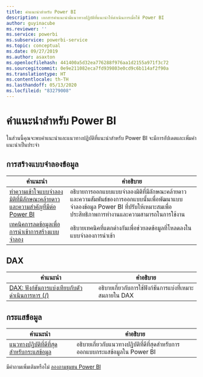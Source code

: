 ```yaml
---
title: คำแนะนำสำหรับ Power BI
description: เอกสารคำแนะนำมีแนวทางปฏิบัติที่แนะนำให้ดำเนินการเมื่อใช้ Power BI
author: guyinacube
ms.reviewer: ''
ms.service: powerbi
ms.subservice: powerbi-service
ms.topic: conceptual
ms.date: 09/27/2019
ms.author: asaxton
ms.openlocfilehash: 441400a5d32ea776288f976aa1d2155a971f3c72
ms.sourcegitcommit: 0e9e211082eca7fd939803e0cd9c6b114af2f90a
ms.translationtype: HT
ms.contentlocale: th-TH
ms.lasthandoff: 05/13/2020
ms.locfileid: "83279008"
---
```

# <a name="guidance-for-power-bi"></a>คำแนะนำสำหรับ Power BI

ในส่วนนี้คุณจะพบคำแนะนำและแนวทางปฏิบัติที่แนะนำสำหรับ Power BI จะมีการอัปเดตและเพิ่มคำแนะนำเป็นประจำ

## <a name="data-modeling"></a>การสร้างแบบจำลองข้อมูล

| คำแนะนำ | คำอธิบาย |
| --- | --- |
| [ทำความเข้าใจแบบจำลองมิติที่มีลักษณะคล้ายดาวและความสำคัญที่มีต่อ Power BI](star-schema.md) | อธิบายการออกแบบแบบจำลองมิติที่มีลักษณะคล้ายดาวและความสัมพันธ์ของการออกแบบนั้นเพื่อพัฒนาแบบจำลองข้อมูล Power BI ที่ปรับให้เหมาะสมเพื่อประสิทธิภาพการทำงานและความสามารถในการใช้งาน |
| [เทคนิคการลดข้อมูลเพื่อการนำเข้าการสร้างแบบจำลอง](import-modeling-data-reduction.md) | อธิบายเทคนิคที่แตกต่างกันเพื่อช่วยลดข้อมูลที่โหลดลงในแบบจำลองการนำเข้า |

## <a name="dax"></a>DAX

| คำแนะนำ | คำอธิบาย |
| --- | --- |
| [DAX: ฟังก์ชันการแบ่งเทียบกับตัวดำเนินการหาร (/)](dax-divide-function-operator.md) | อธิบายเกี่ยวกับการใช้ฟังก์ชันการแบ่งที่เหมาะสมภายใน DAX |

## <a name="dataflows"></a>กระแสข้อมูล

| คำแนะนำ | คำอธิบาย |
| --- | --- |
| [แนวทางปฏิบัติที่ดีที่สุดสำหรับกระแสข้อมูล](../transform-model/service-dataflows-best-practices.md) | อธิบายเกี่ยวกับแนวทางปฏิบัติที่ดีที่สุดสำหรับการออกแบบกระแสข้อมูลใน Power BI |

มีคำถามเพิ่มเติมหรือไม่ [ลองถามชุมชน Power BI](https://community.powerbi.com/)
